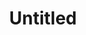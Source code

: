 ---
layout: item
serie: serie4
number: tableau2
medium: wood
title: Untitled
about: Acrylic on wood panel, 100x100cm. 2017
---